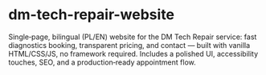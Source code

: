 # dm-tech-repair-website
Single‑page, bilingual (PL/EN) website for the DM Tech Repair service: fast diagnostics booking, transparent pricing, and contact — built with vanilla HTML/CSS/JS, no framework required. Includes a polished UI, accessibility touches, SEO, and a production‑ready appointment flow.
